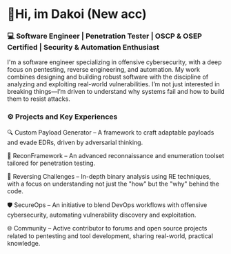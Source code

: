 # 👋Hi, im Dakoi (New acc)
### 💻 Software Engineer | Penetration Tester | OSCP & OSEP Certified | Security & Automation Enthusiast

I'm a software engineer specializing in offensive cybersecurity, with a deep focus on pentesting, reverse engineering, and automation. 
My work combines designing and building robust software with the discipline of analyzing and exploiting real-world vulnerabilities. 
I’m not just interested in breaking things—I’m driven to understand why systems fail and how to build them to resist attacks.

### ⚙️ Projects and Key Experiences

🔍 Custom Payload Generator – A framework to craft adaptable payloads and evade EDRs, driven by adversarial thinking.

🔎 ReconFramework – An advanced reconnaissance and enumeration toolset tailored for penetration testing.

🔬 Reversing Challenges – In-depth binary analysis using RE techniques, with a focus on understanding not just the "how" but the "why" behind the code.

🛡️ SecureOps – An initiative to blend DevOps workflows with offensive cybersecurity, automating vulnerability discovery and exploitation.

🌐 Community – Active contributor to forums and open source projects related to pentesting and tool development, sharing real-world, practical knowledge.
